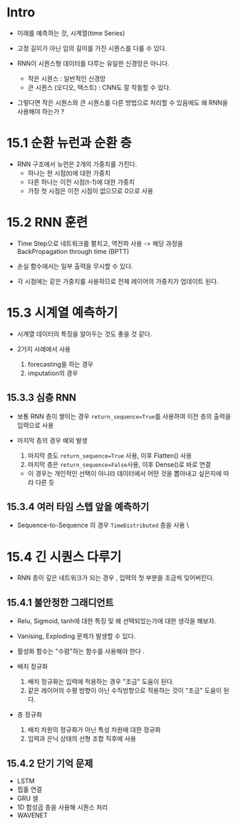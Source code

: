 # Intro

- 미래를 예측하는 것, 시계열(time Series)
- 고정 길이가 아닌 임의 길이를 가진 시퀀스를 다룰 수 있다.

- RNN이 시퀀스형 데이터를 다루는 유일한 신경망은 아니다.
    * 작은 시퀀스 : 일반적인 신경망
    * 큰 시퀀스 (오디오, 텍스트) : CNN도 잘 작동할 수 있다.

- 그렇다면 작은 시퀀스와 큰 시퀀스를 다른 방법으로 처리할 수 있음에도 왜 RNN을 사용해야 하는가 ?

# 15.1 순환 뉴런과 순환 층 

- RNN 구조에서 뉴런은 2개의 가중치를 가진다.
    * 하나는 현 시점(t)에 대한 가중치
    * 다른 하나는 이전 시점(t-1)에 대한 가중치 
    * 가장 첫 시점은 이전 시점이 없으므로 0으로 사용


# 15.2 RNN 훈련 

- Time Step으로 네트워크를 펼치고, 역전파 사용 
-> 해당 과정을 BackPropagation through time (BPTT)

- 손실 함수에서는 일부 출력을 무시할 수 있다. 
- 각 시점에는 같은 가중치를 사용하므로 전체 레이어의 가중치가 업데이트 된다. 


# 15.3 시계열 예측하기 

- 시계열 데이터의 특징을 알아두는 것도 좋을 것 같다.

- 2가지 사례에서 사용
    1. forecasting을 하는 경우
    2. imputation의 경우 




## 15.3.3 심층 RNN

- 보통 RNN 층이 쌓이는 경우 ```return_sequence=True```를 사용하여 이전 층의 출력을 입력으로 사용
- 마지막 층의 경우 예외 발생 
    1. 마지막 층도 ```return_sequence=True``` 사용, 이후 Flatten() 사용
    2. 마지막 층은 ```return_sequence=False```사용, 이후 Dense()로 바로 연결 
    

    * 이 경우는 개인적인 선택이 아니라 데이터에서 어떤 것을 뽑아내고 싶은지에 따라 다른 듯 


 ## 15.3.4 여러 타임 스텝 앞을 예측하기 

 - Sequence-to-Sequence 의 경우 ```TimeDistributed``` 층을  사용 \


# 15.4 긴 시퀀스 다루기 

- RNN 층이 깊은 네트워크가 되는 경우 , 입력의 첫 부분을 조금씩 잊어버린다. 


## 15.4.1 불안정한 그래디언트 

- Relu, Sigmoid, tanh에 대한 특징 및 왜 선택되었는가에 대한 생각을 해보자.

- Vanising, Exploding 문제가 발생할 수 있다.

- 활성화 함수는 "수렴"하는 함수를 사용해야 한다 .

- 배치 정규화
    1. 배치 정규화는 입력에 적용하는 경우 "조금" 도움이 된다.
    2. 같은 레이어의 수평 방향이 아닌 수직방향으로 적용하는 것이 "조금" 도움이 된다. 

- 층 정규화
    1. 배치 차원의 정규화가 아닌 특성 차원에 대한 정규화
    2. 입력과 은닉 상태의 선형 조합 직후에 사용 


## 15.4.2 단기 기억 문제 

- LSTM 
- 핍홀 연결
- GRU 셀 
- 1D 합성곱 층을 사용해 시퀀스 처리 
- WAVENET 